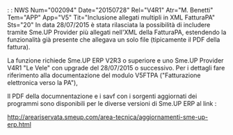  :  : NWS Num="002094" Date="20150728" Rel="V4R1" Atr="M. Benetti" Tem="APP" App="V5" Tit="Inclusione allegati multipli in XML FatturaPA" Sts="20"
In data 28/07/2015 è stata rilasciata la possibilità di includere tramite Sme.UP Provider più allegati nell'XML della FatturaPA, estendendo la funzionalità già presente che allegava un solo file (tipicamente il PDF della fattura).

La funzione richiede Sme.UP ERP V2R3 o superiore e uno Sme.UP Provider V4R1 "Le Vele" con upgrade del 28/07/2015 o successivo.
Per i dettagli fare riferimento alla documentazione del modulo V5FTPA ("Fatturazione elettronica verso la PA"),

Il PDF della documnentazione e i savf con i sorgenti aggiornati dei programmi sono disponibili per le diverse versioni di Sme.UP ERP al link : 

http://areariservata.smeup.com/area-tecnica/aggiornamenti-sme-up-erp.html 
